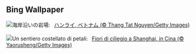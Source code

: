 ## Bing Wallpaper
![](https://www.bing.com/th?id=OHR.HangRaiVietnam_JA-JP5262793326_UHD.jpg&w=1000)海岸沿いの岩場:&nbsp;&ensp;[ハンライ, ベトナム (© Thang Tat Nguyen/Getty Images)](https://www.bing.com/th?id=OHR.HangRaiVietnam_JA-JP5262793326_UHD.jpg)
<br><br/>
![](https://www.bing.com/th?id=OHR.ShanghaiBlossoms_IT-IT7775972818_UHD.jpg&w=1000)Un sentiero costellato di petali:&nbsp;&ensp;[Fiori di ciliegio a Shanghai, in Cina (© Yaorusheng/Getty Images)](https://www.bing.com/th?id=OHR.ShanghaiBlossoms_IT-IT7775972818_UHD.jpg)
<br><br/>
